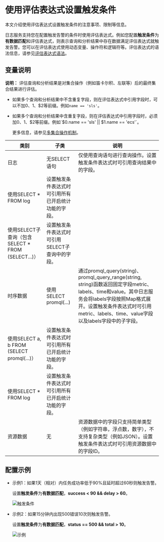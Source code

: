 # 使用评估表达式设置触发条件

本文介绍使用评估表达式设置触发条件的注意事项、限制等信息。

日志服务支持您在配置触发告警的条件时使用评估表达式。例如您配置**触发条件**为**有数据匹配**和评估表达式，则表示查询和分析结果中存在数据满足评估表达式就触发告警。您可以在评估表达式使用动态变量、操作符和逻辑符等。评估表达式的语法信息，请参见[评估表达式语法](/intl.zh-CN/告警（新版）/告警监控/监控规则编排/评估表达式语法.md)。

## 变量说明

**说明：** 评估查询和分析结果是对集合操作（例如笛卡尔积、左联等）后的最终集合结果进行评估。

-   如果多个查询和分析结果中不含重复字段，则在评估表达式中引用字段时，可以不加$0、$1、$2等前缀。例如`name == 'sls'`。
-   如果多个查询和分析结果中含重复字段，则在评估表达式中引用字段时，必须加$0、$1、$2等前缀。例如`$0.name == 'sls' || $1.name == 'ecs'`。

    更多信息，请参见[多集合操作机制](/intl.zh-CN/告警（新版）/告警监控/协同监控/多集合操作机制.md)。


|类别|子类|说明|
|--|--|--|
|日志|无SELECT语句|仅使用查询语句进行查询操作。设置触发条件表达式时可引用查询结果中的字段。 |
|使用SELECT \* FROM log|设置触发条件表达式时可引用所有已开启统计功能的字段。|
|使用SELECT子查询（包含SELECT \* FROM \(SELECT...\)）|设置触发条件表达式时可引用SELECT子查询中的字段。|
|时序数据|使用SELECT promql\(...\)|通过promql\_query\(string\)、promql\_query\_range\(string, string\)函数返回固定字段metric、labels、time和value。其中日志服务会将labels字段按照Map格式展开。设置触发条件表达式时可引用metric、labels、time、value字段以及labels字段中的子字段。 |
|使用SELECT a, b FROM \(SELECT promql\(...\)）|设置触发条件表达式时可引用所有已开启统计功能的字段。|
|使用SELECT \* FROM log|设置触发条件表达式时可引用所有已开启统计功能的字段。|
|资源数据|无|资源数据中的字段只支持简单类型（例如字符串，浮点数，数字），不支持复杂类型（例如JSON）。设置触发条件表达式时可引用资源数据中的字段ID。 |

## 配置示例

-   示例1：如果1天（相对）内任务成功率低于90%且延时超过60秒则触发告警。

    设置**触发条件**为**有数据匹配**，**success < 90 && delay \> 60**。

    ![触发条件](https://static-aliyun-doc.oss-accelerate.aliyuncs.com/assets/img/zh-CN/3210098161/p265425.png)

-   示例2：如果15分钟内出现500错误10次则触发告警。

    设置**触发条件**为**有数据匹配**，**status == 500 && total \> 10**。

    ![示例](https://static-aliyun-doc.oss-accelerate.aliyuncs.com/assets/img/zh-CN/3210098161/p265434.png)



